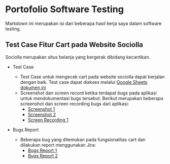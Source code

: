 # Portofolio Software Testing

Markdown ini merupakan isi dari beberapa hasil kerja saya dalam software testing.

## Test Case Fitur Cart pada Website Sociolla

Sociolla merupakan situs belanja yang bergerak dibidang kecantikan.
- Test Case
  - Test Case untuk mengecek cart pada website sociolla dapat berjalan dengan baik. Test case dapat diakses melalui [Google Sheets dokumen ini](https://docs.google.com/spreadsheets/d/1KUYDSU7LX_qasGzJkQhKDt3oguEEj34o/edit?usp=sharing&ouid=115495345052079247353&rtpof=true&sd=true)
  - Screenshot dan screen record ketika terdapat bugs pada aplikasi untuk mendokumentasi bugs tersebut. Berikut merupakan beberapa screenshot dan screen recording bugs dari aplikasi:
    - [Screenshot 1](https://drive.google.com/file/d/1mrpPiBgn4oKQtJXbmgpeuQmHD8kjromu/view?usp=sharing)
    - [Screenshot 2](https://drive.google.com/file/d/15EPKhl-p_58AAD5gu7MIs0BMWpo8twWB/view?usp=sharing)
    - [Screen Recording 1](https://drive.google.com/file/d/13ZosXZV7rzeZorWZDlIrJnbbDAcitbjG/view?usp=sharing)

- Bugs Report
  - Beberapa bug yang ditemukan pada fungsionalitas cart dan dilakukan report menggunakan Jira:
    - [Bugs Report 1](https://drive.google.com/file/d/1ZAEmGE_nVvXAj_NtI-EX3NADDnWZyC5r/view?usp=sharing)
    - [Bugs Report 2](https://drive.google.com/file/d/11YWRNn8zT4nPD8YQQtcVUeExi-ghwd32/view?usp=sharing)
